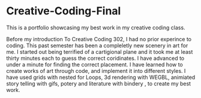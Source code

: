 # Creative-Coding-Final
This is a portfolio showcasing my best work in my creative coding class.


Before my introduction To Creative Coding 302, I had no prior experince to coding. This past semester has been a compleletly new scenery in art for me. I started out being terrified of a cartigional plane and it took me at least thirty minutes each to guess the correct coridinates. I have advanced to under a minute for finding the correct placement. I have learned how to create works of art through code, and implement it into different styles. I have used grids with nested for Loops, 3d rendering with WEGBL, animiated story telling with gifs, potery and literature with bindery , to create my best work. 
